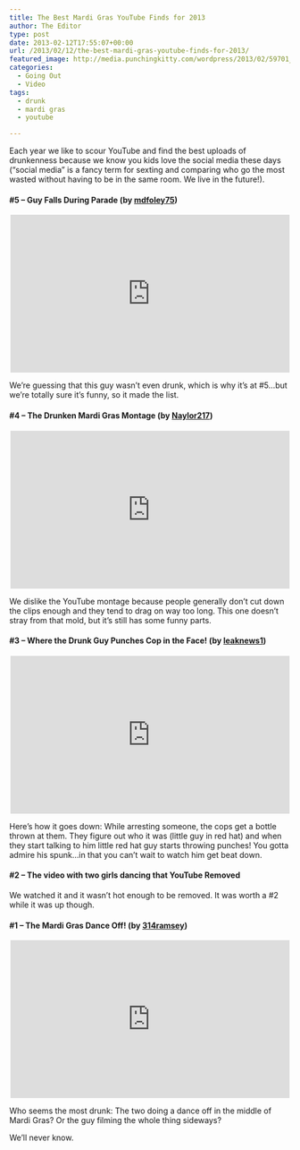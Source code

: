 ```yaml
---
title: The Best Mardi Gras YouTube Finds for 2013
author: The Editor
type: post
date: 2013-02-12T17:55:07+00:00
url: /2013/02/12/the-best-mardi-gras-youtube-finds-for-2013/
featured_image: http://media.punchingkitty.com/wordpress/2013/02/59701_10151425753744885_1899320824_n.jpeg
categories:
  - Going Out
  - Video
tags:
  - drunk
  - mardi gras
  - youtube

---
```

Each year we like to scour YouTube and find the best uploads of drunkenness because we know you kids love the social media these days (&#8220;social media&#8221; is a fancy term for sexting and comparing who go the most wasted without having to be in the same room. We live in the future!).

#### #5 &#8211; Guy Falls During Parade (by <a href="http://www.youtube.com/user/mdfoley75?feature=watch" target="_blank">mdfoley75</a>)

<span class="embed-youtube" style="text-align:center; display: block;"><iframe class='youtube-player' type='text/html' width='500' height='282' src='http://www.youtube.com/embed/bydUmPNJlyg?version=3&#038;rel=1&#038;fs=1&#038;autohide=2&#038;showsearch=0&#038;showinfo=1&#038;iv_load_policy=1&#038;wmode=transparent' allowfullscreen='true' style='border:0;'></iframe></span>

We&#8217;re guessing that this guy wasn&#8217;t even drunk, which is why it&#8217;s at #5&#8230;but we&#8217;re totally sure it&#8217;s funny, so it made the list.

#### #4 &#8211; The Drunken Mardi Gras Montage (by <a dir="ltr" href="http://www.youtube.com/user/Naylor217?feature=watch" data-sessionlink="ei=P34aUeyzMYrJiQLE3AE&feature=watch">Naylor217</a>)

<span class="embed-youtube" style="text-align:center; display: block;"><iframe class='youtube-player' type='text/html' width='500' height='282' src='http://www.youtube.com/embed/dmJuGC4UwGo?version=3&#038;rel=1&#038;fs=1&#038;autohide=2&#038;showsearch=0&#038;showinfo=1&#038;iv_load_policy=1&#038;wmode=transparent' allowfullscreen='true' style='border:0;'></iframe></span>

We dislike the YouTube montage because people generally don&#8217;t cut down the clips enough and they tend to drag on way too long. This one doesn&#8217;t stray from that mold, but it&#8217;s still has some funny parts.

#### #3 &#8211; Where the Drunk Guy Punches Cop in the Face! (by <a dir="ltr" href="http://www.youtube.com/user/leaknews1?feature=watch" data-sessionlink="feature=watch&ei=VYAaUaDZNISxiwLg24H4Dg">leaknews1</a>)

<span class="embed-youtube" style="text-align:center; display: block;"><iframe class='youtube-player' type='text/html' width='500' height='282' src='http://www.youtube.com/embed/txMxrsSFlMg?version=3&#038;rel=1&#038;fs=1&#038;autohide=2&#038;showsearch=0&#038;showinfo=1&#038;iv_load_policy=1&#038;wmode=transparent' allowfullscreen='true' style='border:0;'></iframe></span>

Here&#8217;s how it goes down: While arresting someone, the cops get a bottle thrown at them. They figure out who it was (little guy in red hat) and when they start talking to him little red hat guy starts throwing punches! You gotta admire his spunk&#8230;in that you can&#8217;t wait to watch him get beat down.

#### #2 &#8211; The video with two girls dancing that YouTube Removed

We watched it and it wasn&#8217;t hot enough to be removed. It was worth a #2 while it was up though.

#### #1 &#8211; The Mardi Gras Dance Off! (by <a dir="ltr" href="http://www.youtube.com/user/314ramsey?feature=watch" target="_blank" data-sessionlink="ei=un4aUcPqKe_OigLowYBQ&feature=watch">314ramsey</a>)

<span class="embed-youtube" style="text-align:center; display: block;"><iframe class='youtube-player' type='text/html' width='500' height='282' src='http://www.youtube.com/embed/WMI25hS_7jc?version=3&#038;rel=1&#038;fs=1&#038;autohide=2&#038;showsearch=0&#038;showinfo=1&#038;iv_load_policy=1&#038;wmode=transparent' allowfullscreen='true' style='border:0;'></iframe></span>

Who seems the most drunk: The two doing a dance off in the middle of Mardi Gras? Or the guy filming the whole thing sideways?

We&#8217;ll never know.